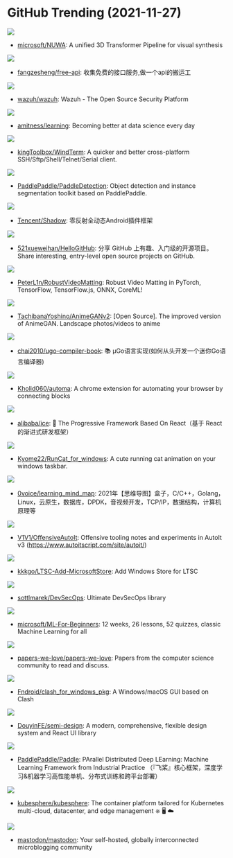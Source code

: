 # GitHub Trending (2021-11-27)

![](https://img.shields.io/badge/none-New%20125-green?style=flat-square&logo=appveyor)
- [microsoft/NUWA](https://github.com/microsoft/NUWA): A unified 3D Transformer Pipeline for visual synthesis

![](https://img.shields.io/badge/none-New%20277-green?style=flat-square&logo=appveyor)
- [fangzesheng/free-api](https://github.com/fangzesheng/free-api): 收集免费的接口服务,做一个api的搬运工

![](https://img.shields.io/badge/C-New%2040-green?style=flat-square&logo=appveyor)
- [wazuh/wazuh](https://github.com/wazuh/wazuh): Wazuh - The Open Source Security Platform

![](https://img.shields.io/badge/none-New%2038-green?style=flat-square&logo=appveyor)
- [amitness/learning](https://github.com/amitness/learning): Becoming better at data science every day

![](https://img.shields.io/badge/C-New%2018-green?style=flat-square&logo=appveyor)
- [kingToolbox/WindTerm](https://github.com/kingToolbox/WindTerm): A quicker and better cross-platform SSH/Sftp/Shell/Telnet/Serial client.

![](https://img.shields.io/badge/Python-New%20155-green?style=flat-square&logo=appveyor)
- [PaddlePaddle/PaddleDetection](https://github.com/PaddlePaddle/PaddleDetection): Object detection and instance segmentation toolkit based on PaddlePaddle.

![](https://img.shields.io/badge/Java-New%204-green?style=flat-square&logo=appveyor)
- [Tencent/Shadow](https://github.com/Tencent/Shadow): 零反射全动态Android插件框架

![](https://img.shields.io/badge/Python-New%2036-green?style=flat-square&logo=appveyor)
- [521xueweihan/HelloGitHub](https://github.com/521xueweihan/HelloGitHub): 分享 GitHub 上有趣、入门级的开源项目。Share interesting, entry-level open source projects on GitHub.

![](https://img.shields.io/badge/Python-New%2093-green?style=flat-square&logo=appveyor)
- [PeterL1n/RobustVideoMatting](https://github.com/PeterL1n/RobustVideoMatting): Robust Video Matting in PyTorch, TensorFlow, TensorFlow.js, ONNX, CoreML!

![](https://img.shields.io/badge/Python-New%2066-green?style=flat-square&logo=appveyor)
- [TachibanaYoshino/AnimeGANv2](https://github.com/TachibanaYoshino/AnimeGANv2): [Open Source]. The improved version of AnimeGAN. Landscape photos/videos to anime

![](https://img.shields.io/badge/Go-New%2013-green?style=flat-square&logo=appveyor)
- [chai2010/ugo-compiler-book](https://github.com/chai2010/ugo-compiler-book): 📚 µGo语言实现(如何从头开发一个迷你Go语言编译器)

![](https://img.shields.io/badge/Vue-New%2029-green?style=flat-square&logo=appveyor)
- [Kholid060/automa](https://github.com/Kholid060/automa): A chrome extension for automating your browser by connecting blocks

![](https://img.shields.io/badge/TypeScript-New%205-green?style=flat-square&logo=appveyor)
- [alibaba/ice](https://github.com/alibaba/ice): 🚀 The Progressive Framework Based On React（基于 React 的渐进式研发框架）

![](https://img.shields.io/badge/C%23-New%2046-green?style=flat-square&logo=appveyor)
- [Kyome22/RunCat_for_windows](https://github.com/Kyome22/RunCat_for_windows): A cute running cat animation on your windows taskbar.

![](https://img.shields.io/badge/none-New%2040-green?style=flat-square&logo=appveyor)
- [0voice/learning_mind_map](https://github.com/0voice/learning_mind_map): 2021年【思维导图】盒子，C/C++，Golang，Linux，云原生，数据库，DPDK，音视频开发，TCP/IP，数据结构，计算机原理等

![](https://img.shields.io/badge/AutoIt-New%2014-green?style=flat-square&logo=appveyor)
- [V1V1/OffensiveAutoIt](https://github.com/V1V1/OffensiveAutoIt): Offensive tooling notes and experiments in AutoIt v3 (https://www.autoitscript.com/site/autoit/)

![](https://img.shields.io/badge/Batchfile-New%208-green?style=flat-square&logo=appveyor)
- [kkkgo/LTSC-Add-MicrosoftStore](https://github.com/kkkgo/LTSC-Add-MicrosoftStore): Add Windows Store for LTSC

![](https://img.shields.io/badge/none-New%2075-green?style=flat-square&logo=appveyor)
- [sottlmarek/DevSecOps](https://github.com/sottlmarek/DevSecOps): Ultimate DevSecOps library

![](https://img.shields.io/badge/Jupyter%20Notebook-New%20246-green?style=flat-square&logo=appveyor)
- [microsoft/ML-For-Beginners](https://github.com/microsoft/ML-For-Beginners): 12 weeks, 26 lessons, 52 quizzes, classic Machine Learning for all

![](https://img.shields.io/badge/Shell-New%2030-green?style=flat-square&logo=appveyor)
- [papers-we-love/papers-we-love](https://github.com/papers-we-love/papers-we-love): Papers from the computer science community to read and discuss.

![](https://img.shields.io/badge/none-New%2040-green?style=flat-square&logo=appveyor)
- [Fndroid/clash_for_windows_pkg](https://github.com/Fndroid/clash_for_windows_pkg): A Windows/macOS GUI based on Clash

![](https://img.shields.io/badge/TypeScript-New%2019-green?style=flat-square&logo=appveyor)
- [DouyinFE/semi-design](https://github.com/DouyinFE/semi-design): A modern, comprehensive, flexible design system and React UI library

![](https://img.shields.io/badge/Python-New%203-green?style=flat-square&logo=appveyor)
- [PaddlePaddle/Paddle](https://github.com/PaddlePaddle/Paddle): PArallel Distributed Deep LEarning: Machine Learning Framework from Industrial Practice （『飞桨』核心框架，深度学习&机器学习高性能单机、分布式训练和跨平台部署）

![](https://img.shields.io/badge/Go-New%2024-green?style=flat-square&logo=appveyor)
- [kubesphere/kubesphere](https://github.com/kubesphere/kubesphere): The container platform tailored for Kubernetes multi-cloud, datacenter, and edge management ⎈ 🖥 ☁️

![](https://img.shields.io/badge/Ruby-New%2022-green?style=flat-square&logo=appveyor)
- [mastodon/mastodon](https://github.com/mastodon/mastodon): Your self-hosted, globally interconnected microblogging community

